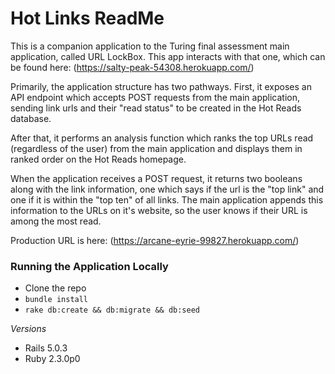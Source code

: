 # Hot Links ReadMe

This is a companion application to the Turing final assessment main application, called URL LockBox. This app interacts with that one, which can be found here: (https://salty-peak-54308.herokuapp.com/)

Primarily, the application structure has two pathways. First, it exposes an API endpoint which accepts POST requests from the main application, sending link urls and their "read status" to be created in the Hot Reads database.

After that, it performs an analysis function which ranks the top URLs read (regardless of the user) from the main application and displays them in ranked order on the Hot Reads homepage. 

When the application receives a POST request, it returns two booleans along with the link information, one which says if the url is the "top link" and one if it is within the "top ten" of all links. The main application appends this information to the URLs on it's website, so the user knows if their URL is among the most read.

Production URL is here: (https://arcane-eyrie-99827.herokuapp.com/)

### Running the Application Locally
- Clone the repo
- ```bundle install```
- ```rake db:create && db:migrate && db:seed```

*Versions*
- Rails 5.0.3
- Ruby 2.3.0p0


